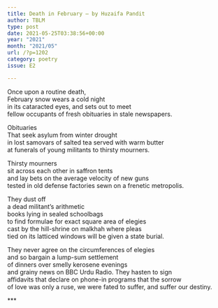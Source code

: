 ```yaml
---
title: Death in February – by Huzaifa Pandit
author: TBLM
type: post
date: 2021-05-25T03:38:56+00:00
year: "2021"
month: "2021/05"
url: /?p=1202
category: poetry
issue: E2

---
```

Once upon a routine death,  
February snow wears a cold night  
in its cataracted eyes, and sets out to meet  
fellow occupants of fresh obituaries in stale newspapers.

Obituaries  
That seek asylum from winter drought  
in lost samovars of salted tea served with warm butter  
at funerals of young militants to thirsty mourners.

Thirsty mourners  
sit across each other in saffron tents  
and lay bets on the average velocity of new guns  
tested in old defense factories sewn on a frenetic metropolis.

They dust off  
a dead militant’s arithmetic  
books lying in sealed schoolbags  
to find formulae for exact square area of elegies  
cast by the hill-shrine on malkhah where pleas  
tied on its latticed windows will be given a state burial.

They never agree on the circumferences of elegies  
and so bargain a lump-sum settlement  
of dinners over smelly kerosene evenings  
and grainy news on BBC Urdu Radio. They hasten to sign  
affidavits that declare on phone-in programs that the sorrow  
of love was only a ruse, we were fated to suffer, and suffer our destiny.

\***
